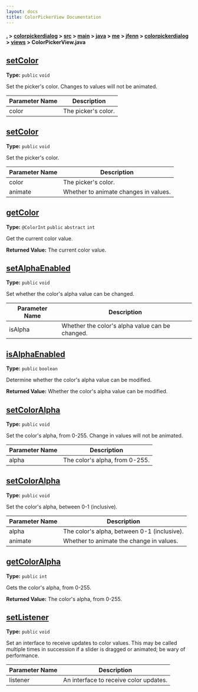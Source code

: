 ```yaml
---
layout: docs
title: ColorPickerView Documentation
---
```

#### [.](./../../../../../../../../index) > [colorpickerdialog](./../../../../../../../index) > [src](./../../../../../../index) > [main](./../../../../../index) > [java](./../../../../index) > [me](./../../../index) > [jfenn](./../../index) > [colorpickerdialog](./../index) > [views](./index) > **ColorPickerView.java**

## [setColor](https://github.com/fennifith/ColorPickerDialog/blob/master/colorpickerdialog/src/main/java/me/jfenn/colorpickerdialog/views/ColorPickerView.java#L92)

**Type:** `public` `void`

Set the picker's color. Changes to values will not be animated. 





|Parameter Name|Description|
|-----|-----|
|color|The picker's color.  |








## [setColor](https://github.com/fennifith/ColorPickerDialog/blob/master/colorpickerdialog/src/main/java/me/jfenn/colorpickerdialog/views/ColorPickerView.java#L101)

**Type:** `public` `void`

Set the picker's color. 





|Parameter Name|Description|
|-----|-----|
|color|The picker's color.|
|animate|Whether to animate changes in values.  |








## [getColor](https://github.com/fennifith/ColorPickerDialog/blob/master/colorpickerdialog/src/main/java/me/jfenn/colorpickerdialog/views/ColorPickerView.java#L111)

**Type:** `@ColorInt` `public` `abstract` `int`

Get the current color value. 






**Returned Value:**  The current color value.  








## [setAlphaEnabled](https://github.com/fennifith/ColorPickerDialog/blob/master/colorpickerdialog/src/main/java/me/jfenn/colorpickerdialog/views/ColorPickerView.java#L119)

**Type:** `public` `void`

Set whether the color's alpha value can be changed. 





|Parameter Name|Description|
|-----|-----|
|isAlpha|Whether the color's alpha value can be changed.  |








## [isAlphaEnabled](https://github.com/fennifith/ColorPickerDialog/blob/master/colorpickerdialog/src/main/java/me/jfenn/colorpickerdialog/views/ColorPickerView.java#L135)

**Type:** `public` `boolean`

Determine whether the color's alpha value can be modified. 






**Returned Value:** Whether the color's alpha value can be modified.  








## [setColorAlpha](https://github.com/fennifith/ColorPickerDialog/blob/master/colorpickerdialog/src/main/java/me/jfenn/colorpickerdialog/views/ColorPickerView.java#L144)

**Type:** `public` `void`

Set the color's alpha, from 0-255. Change in values 
will not be animated. 





|Parameter Name|Description|
|-----|-----|
|alpha|The color's alpha, from 0-255.  |








## [setColorAlpha](https://github.com/fennifith/ColorPickerDialog/blob/master/colorpickerdialog/src/main/java/me/jfenn/colorpickerdialog/views/ColorPickerView.java#L154)

**Type:** `public` `void`

Set the color's alpha, between 0-1 (inclusive). 





|Parameter Name|Description|
|-----|-----|
|alpha|The color's alpha, between 0-1 (inclusive).|
|animate|Whether to animate the change in values.  |








## [getColorAlpha](https://github.com/fennifith/ColorPickerDialog/blob/master/colorpickerdialog/src/main/java/me/jfenn/colorpickerdialog/views/ColorPickerView.java#L170)

**Type:** `public` `int`

Gets the color's alpha, from 0-255. 






**Returned Value:** The color's alpha, from 0-255.  








## [setListener](https://github.com/fennifith/ColorPickerDialog/blob/master/colorpickerdialog/src/main/java/me/jfenn/colorpickerdialog/views/ColorPickerView.java#L184)

**Type:** `public` `void`

Set an interface to receive updates to color values. This may 
be called multiple times in succession if a slider is dragged 
or animated; be wary of performance. 





|Parameter Name|Description|
|-----|-----|
|listener|An interface to receive color updates.  |








